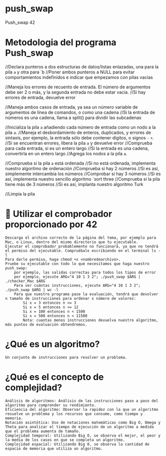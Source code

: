 # push_swap
Push_swap 42

Metodologia del programa Push_swap
===============================================
//Declara punteros a dos estructuras de datos/listas enlazadas, una para la pila `a` y otra para `b
	//Poner ambos punteros a NULL para evitar comportamientos indefinidos e indicar que empezamos con pilas vacías

//Maneja los errores de recuento de entrada. El número de argumentos debe ser 2 o más, y la segunda entrada no debe estar vacía.
	//Si hay errores de entrada, devuelve error

//Maneja ambos casos de entrada, ya sea un número variable de argumentos de línea de comandos, o como una cadena
	//Si la entrada de números es una cadena, llama a split() para dividir las subcadenas

//Inicializa la pila `a` añadiendo cada número de entrada como un nodo a la pila `a`.
	//Maneja el desbordamiento de enteros, duplicados, y errores de sintaxis, por ejemplo, la entrada sólo debe contener dígitos, o signos `-` `+`.
		//Si se encuentran errores, libera la pila `a` y devuelve error
	//Comprueba para cada entrada, si es un entero largo
		//Si la entrada es una cadena, convertirla en un entero largo 
	//Agrega los nodos a la pila `a`.

//Comprueba si la pila `a` está ordenada
	//Si no está ordenada, implementa nuestro algoritmo de ordenación 
		//Comprueba si hay 2 números
			//Si es así, simplemente intercambia los números
		//Comprobar si hay 3 números
			//Si es así, implementa nuestro sencillo algoritmo `sort three
		//Comprueba si la pila tiene más de 3 números
			//Si es así, implanta nuestro algoritmo Turk

//Limpia la pila


🔷 Utilizar el comprobador proporcionado por 42
============================================================

    Descarga el archivo correcto de la página del tema, por ejemplo para Mac, o Linux, dentro del mismo directorio que tu ejecutable.
    Ejecutar el comprobador probablemente no funcionará, ya que no tendrá el permiso del ejecutable. Compruébalo escribiendo en el terminal ls -l
    Para darle permiso, haga chmod +x <nombredearchivo>.
    Pruebe su ejecutable con todo lo que necesitamos que haga nuestro push_swap:
        por ejemplo, las salidas correctas para todos los tipos de error
        por ejemplo, ejecute ARG="4 10 1 3 2"; ./push_swap $ARG | ./checker_Mac $ARG 
        Para ver cuántas instrucciones, ejecute ARG="4 10 1 3 2"; ./push_swap $ARG | wc -l
        Para que nuestro programa pase la evaluación, tendrá que devolver n tamaño de instrucciones para ordenar x número de valores:
            Si x = 3 entonces n <= 3
            Si x = 5 entonces n <= 12
            Si x = 100 entonces n < 1500
            Si x = 500 entonces n < 11500
            Nota: cuantas menos instrucciones devuelva nuestro algoritmo, más puntos de evaluación obtendremos.

¿Qué es un algoritmo?
============================================

    Un conjunto de instrucciones para resolver un problema.


¿Qué es el concepto de complejidad?
====================================================

    Análisis de algoritmos: Análisis de las instrucciones paso a paso del algoritmo para comprender su rendimiento.
    Eficiencia del algoritmo: Observar la rapidez con la que un algoritmo resuelve un problema y los recursos que consume, como tiempo y memoria.
    Notación asintótica: Uso de notaciones matemáticas como Big O, Omega y Theta para analizar el tiempo de ejecución de un algoritmo a medida que el problema aumenta de tamaño.
    Complejidad temporal: Utilizando Big O, se observa el mejor, el peor y la media de los casos en que se completa un algoritmo.
    Complejidad espacial: Utilizando Big 0, se observa la cantidad de espacio de memoria que utiliza un algoritmo.

